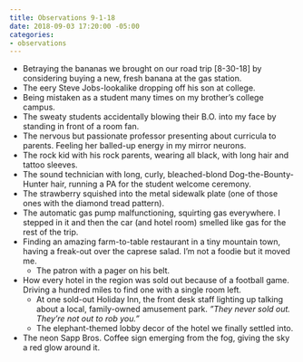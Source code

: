 ```yaml
---
title: Observations 9-1-18
date: 2018-09-03 17:20:00 -05:00
categories:
- observations
---
```


- Betraying the bananas we brought on our road trip [8-30-18] by considering buying a new, fresh banana at the gas station.
- The eery Steve Jobs-lookalike dropping off his son at college.
- Being mistaken as a student many times on my brother’s college campus.
- The sweaty students accidentally blowing their B.O. into my face by standing in front of a room fan.
- The nervous but passionate professor presenting about curricula to parents. Feeling her balled-up energy in my mirror neurons.
- The rock kid with his rock parents, wearing all black, with long hair and tattoo sleeves.
- The sound technician with long, curly, bleached-blond Dog-the-Bounty-Hunter hair, running a PA for the student welcome ceremony.
- The strawberry squished into the metal sidewalk plate (one of those ones with the diamond tread pattern).
- The automatic gas pump malfunctioning, squirting gas everywhere. I stepped in it and then the car (and hotel room) smelled like gas for the rest of the trip.
- Finding an amazing farm-to-table restaurant in a tiny mountain town, having a freak-out over the caprese salad. I’m not a foodie but it moved me.
	- The patron with a pager on his belt.
- How every hotel in the region was sold out because of a football game. Driving a hundred miles to find one with a single room left.
	- At one sold-out Holiday Inn, the front desk staff lighting up talking about a local, family-owned amusement park. *”They never sold out. They’re not out to rob you.”*
	- The elephant-themed lobby decor of the hotel we finally settled into.
- The neon Sapp Bros. Coffee sign emerging from the fog, giving the sky a red glow around it.